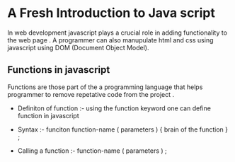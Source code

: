# A Fresh Introduction to Java script

In web development javascript plays a crucial role in adding functionality to the web page .
A programmer can also manupulate html and css using javascript using DOM (Document Object Model).


## Functions in javascript
Functions are those part of the a programming language that helps programmer to remove repetative code from the project . 

- Definiton of function :- using the function keyword one can define function in javascript

- Syntax :-   funciton function-name ( parameters )  { brain of the function } ;

- Calling a function :- function-name ( parameters ) ; 
